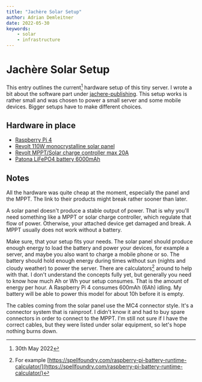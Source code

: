 ```yaml
---
title: "Jachère Solar Setup"
author: Adrian Demleitner
date: 2022-05-30
keywords:
	- solar
	- infrastructure
---
```

# Jachère Solar Setup
This entry outlines the current[^1] hardware setup of this tiny server. I wrote a bit about the software part under [jachere-publishing](notes/jachere-publishing.md). This setup works is rather small and was chosen to power a small server and some mobile devices. Bigger setups have to make different choices.

## Hardware in place
- [Raspberry Pi 4](https://www.raspberrypi.com/products/raspberry-pi-4-model-b/)
- [Revolt 110W monocrystalline solar panel](https://www.revolt-power.de/Mobiles-Solarpanel-mit-monokristallinen-Solarzelle-NX-6199-919.shtml)
- [Revolt MPPT/Solar charge controller max 20A](https://www.revolt-power.de/Digital-Solar-Laderegler-20A-12V-24V-Auto-Switch--NX-6816-919.shtml)
- [Patona LiFePO4 battery 6000mAh](https://patona.de/patona-platinum-lifepo4-akku-batterie-ersatz-12v-6ah-72wh-6000mah-5974)

## Notes
All the hardware was quite cheap at the moment, especially the panel and the MPPT. The link to their products might break rather sooner than later.

A solar panel doesn't produce a stable output of power. That is why you'll need something like a MPPT or solar charge controller, which regulate that flow of power. Otherwise, your attached device get damaged and break. A MPPT usually does not work without a battery. 

Make sure, that your setup fits your needs. The solar panel should produce enough energy to load the battery and power your devices, for example a server, and maybe you also want to charge a mobile phone or so. The battery should hold enough energy during times without sun (nights and cloudy weather) to power the server. There are calculators[^2] around to help with that. I don't understand the concepts fully yet, but generally you need to know how much Ah or Wh your setup consumes. That is the amount of energy per hour. A Raspberry Pi 4 consumes 600mAh (6Ah) idling. My battery will be able to power this model for about 10h before it is empty.

The cables coming from the solar panel use the MC4 connector style. It's a connector system that is rainproof. I didn't know it and had to buy spare connectors in order to connect to the MPPT. I'm still not sure if I have the correct cables, but they were listed under solar equipment, so let's hope nothing burns down. 

[^1]: 30th May 2022
[^2]: For example [https://spellfoundry.com/raspberry-pi-battery-runtime-calculator/](https://spellfoundry.com/raspberry-pi-battery-runtime-calculator/)